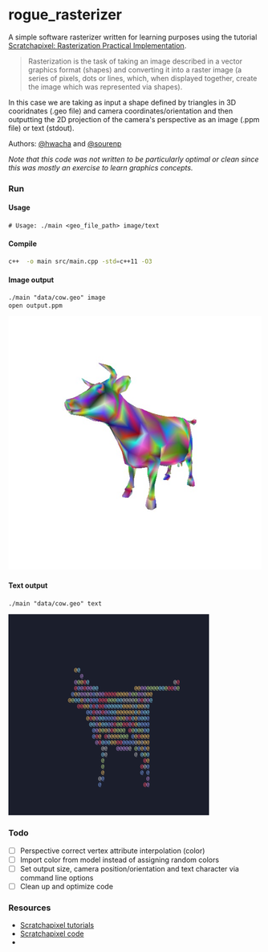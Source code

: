 # rogue_rasterizer

A simple software rasterizer written for learning purposes using the tutorial [Scratchapixel: Rasterization Practical Implementation](https://www.scratchapixel.com/lessons/3d-basic-rendering/rasterization-practical-implementation).

> Rasterization is the task of taking an image described in a vector graphics format (shapes) and converting it into a raster image (a series of pixels, dots or lines, which, when displayed together, create the image which was represented via shapes).

In this case we are taking as input a shape defined by triangles in 3D cooridnates (.geo file) and camera coordinates/orientation and then outputting the 2D projection of the camera's perspective as an image (.ppm file) or text (stdout).

Authors: [@hwacha](https://github.com/hwacha) and [@sourenp](https://github.com/Sourenp)

_Note that this code was not written to be particularly optimal or clean since this was mostly an exercise to learn graphics concepts._

### Run

#### Usage
```
# Usage: ./main <geo_file_path> image/text
```

#### Compile
```bash
c++  -o main src/main.cpp -std=c++11 -O3 
```

#### Image output
```
./main "data/cow.geo" image
open output.ppm
```

![cow output](images/cow.jpg)


#### Text output
```
./main "data/cow.geo" text
```

![cow output](images/cow_text.gif)


### Todo

- [ ] Perspective correct vertex attribute interpolation (color)
- [ ] Import color from model instead of assigning random colors
- [ ] Set output size, camera position/orientation and text character via command line options
- [ ] Clean up and optimize code

### Resources

- [Scratchapixel tutorials](https://www.scratchapixel.com/)
- [Scratchapixel code](https://github.com/pgliaskovitis/scratch-a-pixel)
- 
